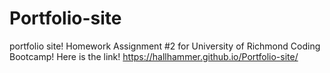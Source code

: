 # Portfolio-site

portfolio site!
Homework Assignment #2 for University of Richmond Coding Bootcamp!
Here is the link!
https://hallhammer.github.io/Portfolio-site/
